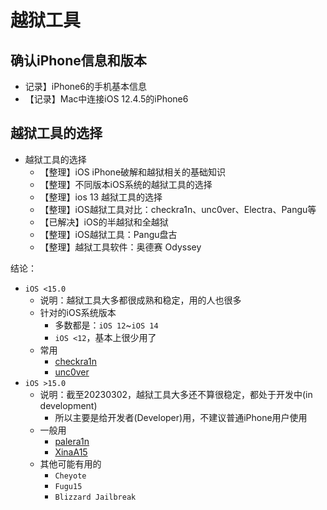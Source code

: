 # 越狱工具

## 确认iPhone信息和版本

* 记录】iPhone6的手机基本信息
* 【记录】Mac中连接iOS 12.4.5的iPhone6

## 越狱工具的选择

* 越狱工具的选择
  * 【整理】iOS iPhone破解和越狱相关的基础知识
  * 【整理】不同版本iOS系统的越狱工具的选择
  * 【整理】ios 13 越狱工具的选择
  * 【整理】iOS越狱工具对比：checkra1n、unc0ver、Electra、Pangu等
  * 【已解决】iOS的半越狱和全越狱
  * 【整理】iOS越狱工具：Pangu盘古
  * 【整理】越狱工具软件：奥德赛 Odyssey

结论：

* `iOS <15.0`
  * 说明：越狱工具大多都很成熟和稳定，用的人也很多
  * 针对的iOS系统版本
    * 多数都是：`iOS 12`~`iOS 14`
    * `iOS <12`，基本上很少用了
  * 常用
    * [checkra1n](https://checkra.in)
    * [unc0ver](https://unc0ver.dev/)
* `iOS >15.0`
  * 说明：截至20230302，越狱工具大多还不算很稳定，都处于开发中(in development)
    * 所以主要是给开发者(Developer)用，不建议普通iPhone用户使用
  * 一般用
    * [palera1n](https://palera.in/)
    * [XinaA15](https://xina.ss03.cn/)
  * 其他可能有用的
    * `Cheyote`
    * `Fugu15`
    * `Blizzard Jailbreak`
